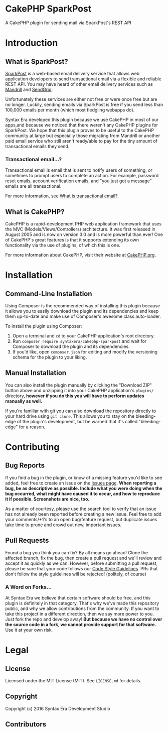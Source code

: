 # CakePHP SparkPost
A CakePHP plugin for sending mail via SparkPost's REST API

# Introduction
## What is SparkPost?
[SparkPost](https://www.sparkpost.com) is a web-based email delivery service that allows web application developers to
send transactional email via a flexible and reliable REST API. You may have heard of other email delivery services such
as [Mandrill](https://mandrillapp.com) and [SendGrid](https://sendgrid.com).

Unfortunately these services are either not free or were once free but are no longer. Luckily, sending emails via 
SparkPost is free if you send less than 100,000 emails per month (which most fledgling webapps do).

Syntax Era developed this plugin because we use CakePHP in most of our apps,and because we noticed that there weren't 
any CakePHP plugins for SparkPost. We hope that this plugin proves to be useful to the CakePHP community at large but 
especially those migrating from Mandrill or another paid email service who still aren't ready/able to pay for the tiny 
amount of transactional emails they send.

### Transactional email...?
Transactional email is email that is sent to notify users of something, or sometimes to prompt users to complete an
action. For example, password reset emails, account verification emails, and "you just got a message" emails are 
all transactional. 

For more information, see [What is transactional email?](https://blog.mailchimp.com/what-is-transactional-email).

## What is CakePHP?
CakePHP is a rapid-development PHP web application framework that uses the MVC (Models/Views/Controllers) architecture. 
It was first released in August 2005 and is now on version 3.0 and is more powerful than ever! One of CakePHP's great 
features is that it supports extending its own functionality via the use of plugins, of which this is one. 

For more information about CakePHP, visit their website at [CakePHP.org](http://cakephp.org).

# Installation
## Command-Line Installation
Using Composer is the recommended way of installing this plugin because it allows you to easily download the plugin and 
its dependencies and keep them up-to-date and make use of Composer's awesome class auto-loader. 

To install the plugin using Composer:

1. Open a terminal and `cd` to your CakePHP application's root directory.
2. Run `composer require syntaxera/cakephp-sparkpost` and wait for Composer to download the plugin and its dependencies.
3. If you'd like, open `composer.json` for editing and modify the versioning schema for the plugin to your liking.

## Manual Installation
You can also install the plugin manually by clicking the "Download ZIP" button above and unzipping it into your CakePHP
application's `plugins/` directory, **however if you do this you will have to perform updates manually as well.** 
 
If you're familiar with git you can also download the repository directly to your hard drive using `git clone`. This 
allows you to stay on the bleeding-edge of the plugin's development, but be warned that it's called "bleeding-edge" for
a reason.

# Contributing
## Bug Reports
If you find a bug in the plugin, or know of a missing feature you'd like to see added, feel free to create an issue on 
the [Issues page](https://github.com/syntaxera/cakephp-sparkpost/issues). **When reporting a bug, be as descriptive as 
possible. Include what you were doing when the bug occurred, what might have caused it to occur, and how to reproduce it
if possible. Screenshots are nice, too.**

As a matter of courtesy, please use the search tool to verify that an issue has not already been reported before 
creating a new issue. Feel free to add your comments/+1's to an open bug/feature request, but duplicate issues take time 
to prune and crowd out new, important issues.

## Pull Requests
Found a bug you think you can fix? By all means go ahead! Clone the affected branch, fix the bug, then create a pull 
request and we'll review and accept it as quickly as we can. However, before submitting a pull request, please be sure 
that your code follows our [Code Style Guidelines](http://syntaxera.io/pages/codestyle). PRs that don't follow the 
style guidelines will be rejected! (politely, of course)

### A Word on Forks...
At Syntax Era we believe that certain software should be free, and this plugin is definitely in that category. That's 
why we've made this repository public, and why we allow contributions from the community. If you want to take this 
project in a different direction, then we say more power to you. Just fork the repo and develop away! **But because we
have no control over the source code in a fork, we cannot provide support for that software.** Use it at your own risk.

# Legal
## License
Licensed under the MIT License (MIT). See `LICENSE.md` for details.

## Copyright
Copyright (c) 2016 Syntax Era Development Studio

## Contributors
